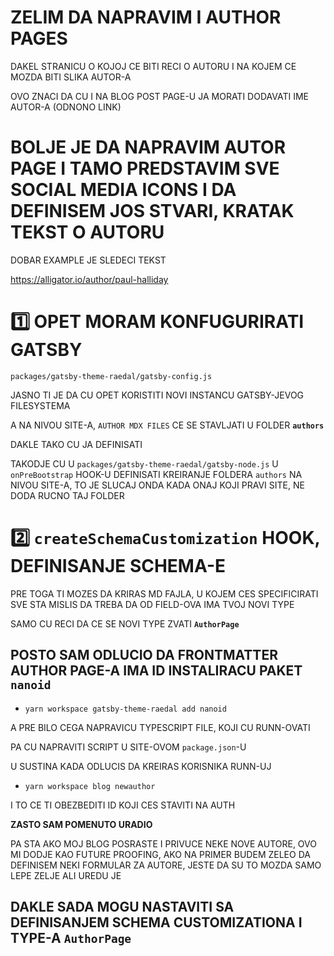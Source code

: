 # ZELIM DA NAPRAVIM I AUTHOR PAGES

DAKEL STRANICU O KOJOJ CE BITI RECI O AUTORU I NA KOJEM CE MOZDA BITI SLIKA AUTOR-A

OVO ZNACI DA CU I NA BLOG POST PAGE-U JA MORATI DODAVATI IME AUTOR-A (ODNONO LINK)

# BOLJE JE DA NAPRAVIM AUTOR PAGE I TAMO PREDSTAVIM SVE SOCIAL MEDIA ICONS I DA DEFINISEM JOS STVARI, KRATAK TEKST O AUTORU

DOBAR EXAMPLE JE SLEDECI TEKST

<https://alligator.io/author/paul-halliday>

# :one: OPET MORAM KONFUGURIRATI GATSBY

`packages/gatsby-theme-raedal/gatsby-config.js`

JASNO TI JE DA CU OPET KORISTITI NOVI INSTANCU GATSBY-JEVOG FILESYSTEMA

A NA NIVOU SITE-A, `AUTHOR MDX FILES` CE SE STAVLJATI U FOLDER **`authors`**

DAKLE TAKO CU JA DEFINISATI

TAKODJE CU U `packages/gatsby-theme-raedal/gatsby-node.js` U `onPreBootstrap` HOOK-U DEFINISATI KREIRANJE FOLDERA `authors` NA NIVOU SITE-A, TO JE SLUCAJ ONDA KADA ONAJ KOJI PRAVI SITE, NE DODA RUCNO TAJ FOLDER

# :two: `createSchemaCustomization` HOOK, DEFINISANJE SCHEMA-E

PRE TOGA TI MOZES DA KRIRAS MD FAJLA, U KOJEM CES SPECIFICIRATI SVE STA MISLIS DA TREBA DA OD FIELD-OVA IMA TVOJ NOVI TYPE

SAMO CU RECI DA CE SE NOVI TYPE ZVATI **`AuthorPage`**

## POSTO SAM ODLUCIO DA FRONTMATTER AUTHOR PAGE-A IMA ID INSTALIRACU PAKET `nanoid`

- `yarn workspace gatsby-theme-raedal add nanoid`

A PRE BILO CEGA NAPRAVICU TYPESCRIPT FILE, KOJI CU RUNN-OVATI

PA CU NAPRAVITI SCRIPT U SITE-OVOM `package.json`-U

U SUSTINA KADA ODLUCIS DA KREIRAS KORISNIKA RUNN-UJ

- `yarn workspace blog newauthor`

I TO CE TI OBEZBEDITI ID KOJI CES STAVITI NA AUTH

**ZASTO SAM POMENUTO URADIO**

PA STA AKO MOJ BLOG POSRASTE I PRIVUCE NEKE NOVE AUTORE, OVO MI DODJE KAO FUTURE PROOFING, AKO NA PRIMER BUDEM ZELEO DA DEFINISEM NEKI FORMULAR ZA AUTORE, JESTE DA SU TO MOZDA SAMO LEPE ZELJE ALI UREDU JE

## DAKLE SADA MOGU NASTAVITI SA DEFINISANJEM SCHEMA CUSTOMIZATIONA I TYPE-A `AuthorPage`